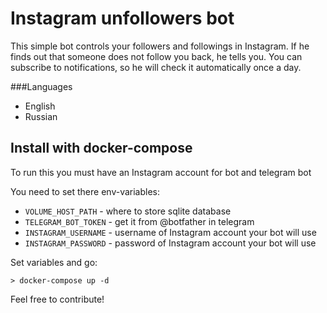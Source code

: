 # Instagram unfollowers bot
This simple bot controls your followers and followings in Instagram.
If he finds out that someone does not follow you back, he tells you. 
You can subscribe to notifications, so he will check it automatically once a day.

###Languages
* English
* Russian

## Install with docker-compose
To run this you must have an Instagram account for bot and telegram bot

You need to set there env-variables:
* `VOLUME_HOST_PATH` - where to store sqlite database
* `TELEGRAM_BOT_TOKEN` - get it from @botfather in telegram
* `INSTAGRAM_USERNAME` - username of Instagram account your bot will use
* `INSTAGRAM_PASSWORD` - password of Instagram account your bot will use

Set variables and go:

`> docker-compose up -d`

Feel free to contribute!